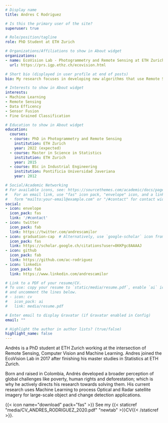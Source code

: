 ```yaml
---
# Display name
title: Andres C Rodriguez

# Is this the primary user of the site?
superuser: true

# Role/position/tagline
role: PhD Student at ETH Zurich

# Organizations/Affiliations to show in About widget
organizations:
- name: EcoVision Lab - Photogrammetry and Remote Sensing at ETH Zurich
  url: https://prs.igp.ethz.ch/ecovision.html

# Short bio (displayed in user profile at end of posts)
bio: My research focuses in developing new algorithms that use Remote Sensing data for environmental and sustainability purposes.

# Interests to show in About widget
interests:
- Machine Learning
- Remote Sensing
- Data Efficency
- Sensor Fusion
- Fine Grained Classification

# Education to show in About widget
education:
  courses:
  - course: PhD in Photogrammetry and Remote Sensing
    institution: ETH Zurich
    year: 2022 (expected)
  - course: Master in Science in Statistics
    institution: ETH Zurich
    year: 2015
  - course: BSc in Industrial Engineering
    institution: Pontificia Universidad Javeriana
    year: 2012

# Social/Academic Networking
# For available icons, see: https://sourcethemes.com/academic/docs/page-builder/#icons
#   For an email link, use "fas" icon pack, "envelope" icon, and a link in the
#   form "mailto:your-email@example.com" or "/#contact" for contact widget.
social:
- icon: envelope
  icon_pack: fas
  link: '/#contact'
- icon: twitter
  icon_pack: fab
  link: https://twitter.com/andrescamilor
- icon: graduation-cap  # Alternatively, use `google-scholar` icon from `ai` icon pack
  icon_pack: fas
  link: https://scholar.google.ch/citations?user=8KKPgc8AAAAJ
- icon: github
  icon_pack: fab
  link: https://github.com/ac-rodriguez
- icon: linkedin
  icon_pack: fab
  link: https://www.linkedin.com/andrescamilor

# Link to a PDF of your resume/CV.
# To use: copy your resume to `static/media/resume.pdf`, enable `ai` icons in `params.toml`, 
# and uncomment the lines below.
# - icon: cv
#   icon_pack: ai
#   link: media/resume.pdf

# Enter email to display Gravatar (if Gravatar enabled in Config)
email: ""

# Highlight the author in author lists? (true/false)
highlight_name: false
---
```


Andrés is a PhD student at ETH Zurich working at the intersection of Remote Sensing, Computer Vision and Machine Learning. Andres joined the EcoVision Lab in 2017 after finishing his master studies in Statistics at ETH Zurich.

Born and raised in Colombia, Andrés developed a broader perception of global challenges like poverty, human rights and deforestation; which is why he actively directs his research towards solving them. His current research uses Machine Learning to process Optical and Radar satellite imagery for large-​scale object and change detection applications.

{{< icon name="download" pack="fas" >}} See my {{< staticref "media/CV_ANDRES_RODRIGUEZ_2020.pdf" "newtab" >}}CV{{< /staticref >}}.
